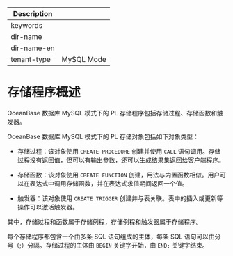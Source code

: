 | Description   |                 |
|---------------|-----------------|
| keywords      |                 |
| dir-name      |                 |
| dir-name-en   |                 |
| tenant-type   | MySQL Mode      |

# 存储程序概述

OceanBase 数据库 MySQL 模式下的 PL 存储程序包括存储过程、存储函数和触发器。

OceanBase 数据库 MySQL 模式下的 PL 存储对象包括如下对象类型：

* 存储过程：该对象使用 `CREATE PROCEDURE` 创建并使用 `CALL` 语句调用。存储过程没有返回值，但可以有输出参数，还可以生成结果集返回给客户端程序。

* 存储函数：该对象使用 `CREATE FUNCTION` 创建，用法与内置函数相似。用户可以在表达式中调用存储函数，并在表达式求值期间返回一个值。

* 触发器：该对象使用 `CREATE TRIGGER` 创建并与表关联。表中的插入或更新等操作可以激活触发器。

其中，存储过程和函数属于存储例程，存储例程和触发器属于存储程序。

每个存储程序都包含一个由多条 SQL 语句组成的主体，每条 SQL 语句可以由分号（;）分隔。存储过程的主体由 `BEGIN` 关键字开始，由 `END;` 关键字结束。
